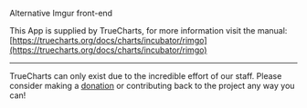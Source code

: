 Alternative Imgur front-end


This App is supplied by TrueCharts, for more information visit the manual: [https://truecharts.org/docs/charts/incubator/rimgo](https://truecharts.org/docs/charts/incubator/rimgo)

---

TrueCharts can only exist due to the incredible effort of our staff.
Please consider making a [donation](https://truecharts.org/docs/about/sponsor) or contributing back to the project any way you can!
